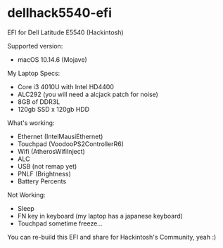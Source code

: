 # dellhack5540-efi

EFI for Dell Latitude E5540 (Hackintosh)

Supported version:
- macOS 10.14.6 (Mojave)

My Laptop Specs:
- Core i3 4010U with Intel HD4400
- ALC292 (you will need a alcjack patch for noise)
- 8GB of DDR3L
- 120gb SSD x 120gb HDD

What's working:
- Ethernet (IntelMausiEthernet)
- Touchpad (VoodooPS2ControllerR6)
- Wifi (AtherosWifiInject)
- ALC
- USB (not remap yet)
- PNLF (Brightness)
- Battery Percents

Not Working:
- Sleep
- FN key in keyboard (my laptop has a japanese keyboard)
- Touchpad sometime freeze...

You can re-build this EFI and share for Hackintosh's Community, yeah :)
